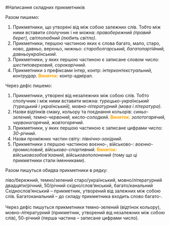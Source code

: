 #Написання складних прикметникiв

<span class="p1">Разом пишемо:</span>

1. Прикметники, що утворенi вiд мiж собою залежних слiв. Тобто мiж ними вставити сполучник i не можна: <i>правобережний (правий берег), свiтлолюбний (любить свiтло)</i>.
2. Прикметники, першою частиною яких є слова багато, мало, старо, ново, давньо, верхньо, нижньо: <i>староболгарський, багатопартiйний, давньоукраїнський</i>.
3. Прикметники, у яких першою частиною є записане словом число: <i>шестиповерховий, сорокарiчний</i>.
4. Прикметники з префiксами <span class="p1">iнтер, контр</span>: <i>iнтерконтекстуальний, контрудар</i>.
<font color="orange"><b>Виняток:</b></font> контр-адмiрал.


<span class="p1">Через дефiс пишемо:</span>

1. Прикметники, утворенi вiд незалежних мiж собою слiв. Тобто сполучник i мiж ними вставити можна: <i>турецько-український
(турецький i український), мовно-лiтературний (мова i лiтература)</i>.
2. Назви вiдтiнкiв смаку, кольору та поєднання кольорiв: <i>синьо-зелений, темно-червоний, кисло-солодкий</i>.
<font color="orange"><b>Виняток:</b></font> <i>золотогарячий, червоногарячий, жовтогарячий</i>.
3. Прикметники, у яких першою частиною є записане цифрами число: <i>30-рiчний</i>.
4. Назви промiжних частин свiту: <i>пiвнiчно-захiдний</i>.
5. Прикметники з першою частиною <span class="p1">воєнно-, вiйськово-</span>: <i>воєнно-промисловий, вiйськово-спортивний.</i>
<font color="orange"><b>Виняток:</b></font> <i>вiйськовозобов’язаний, вiйськовополонений</i> (тому що цi прикметники стали iменниками).


<quiz> 
    <question>
       <p> Разом пишуться обидва прикметники в рядку: </p>
           <answer> ліво/бережний, темно/зелений </answer>
           <answer> старо/український, мовно/літературний </answer>
           <answer> двадцяти/річний, 50/річний </answer>
           <answer correct> східно/слов’янський, багато/канальний </answer>
      <explanation>
Східнослов’янський – прикметник, утворений від залежних між собою слів. Багатоканальний – до складу прикметника входить слово багато-. <br>
<br>
Через дефіс пишуться прикметники темно-зелений (відтінок кольору), мовно-літературний (прикметник, утворений від незалежних між собою слів), 50-річний (перша частина – записане цифрами число).
 </explanation>
    </question>
</quiz> 
